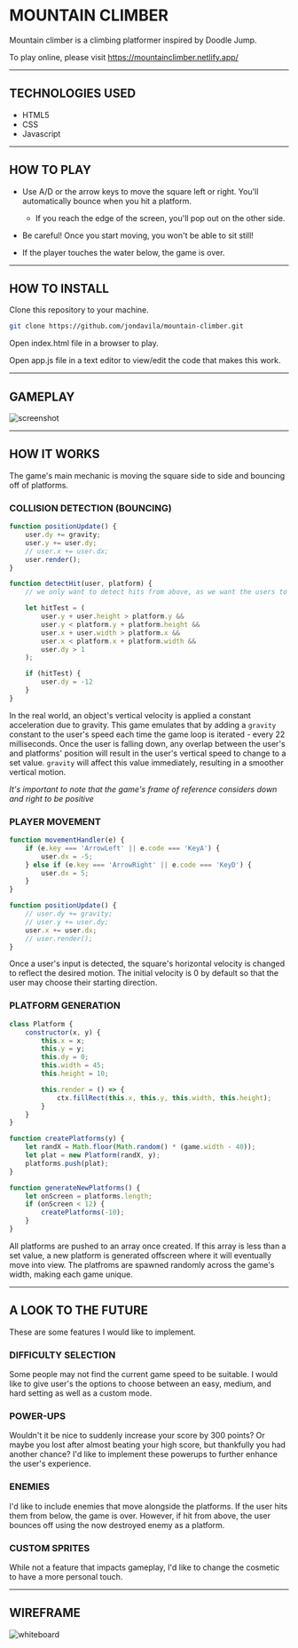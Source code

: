 # MOUNTAIN CLIMBER

Mountain climber is a climbing platformer inspired by Doodle Jump.

To play online, please visit https://mountainclimber.netlify.app/

---

## TECHNOLOGIES USED

* HTML5
* CSS
* Javascript

---

## HOW TO PLAY

* Use A/D or the arrow keys to move the square left or right. You'll automatically bounce when you hit a platform.

    *  If you reach the edge of the screen, you'll pop out on the other side.

* Be careful! Once you start moving, you won't be able to sit still!

* If the player touches the water below, the game is over.

---

## HOW TO INSTALL  

Clone this repository to your machine.

```bash
git clone https://github.com/jondavila/mountain-climber.git
```

Open index.html file in a browser to play.

Open app.js file in a text editor to view/edit the code that makes this work.

---

## GAMEPLAY

![screenshot](/images/gamescreenshot.png)

---

## HOW IT WORKS
The game's main mechanic is moving the square side to side and bouncing off of platforms.

### COLLISION DETECTION (BOUNCING)
```javascript
function positionUpdate() {
    user.dy += gravity;
    user.y += user.dy;
    // user.x += user.dx;
    user.render();
}

function detectHit(user, platform) {
    // we only want to detect hits from above, as we want the users to pass through plaforms from below

    let hitTest = (
        user.y + user.height > platform.y &&
        user.y < platform.y + platform.height &&
        user.x + user.width > platform.x &&
        user.x < platform.x + platform.width &&
        user.dy > 1
    );

    if (hitTest) {
        user.dy = -12
    }
}
```

In the real world, an object's vertical velocity is applied a constant acceleration due to gravity. This game emulates that by adding a `gravity` constant to the user's speed each time the game loop is iterated - every 22 milliseconds. Once the user is falling down, any overlap between the user's and platforms' position will result in the user's vertical speed to change to a set value. `gravity` will affect this value immediately, resulting in a smoother vertical motion.

*It's important to note that the game's frame of reference considers down and right to be positive*


### PLAYER MOVEMENT
```javascript
function movementHandler(e) {
    if (e.key === 'ArrowLeft' || e.code === 'KeyA') {
        user.dx = -5;
    } else if (e.key === 'ArrowRight' || e.code === 'KeyD') {
        user.dx = 5;
    }
}

function positionUpdate() {
    // user.dy += gravity;
    // user.y += user.dy;
    user.x += user.dx;
    // user.render();
}
```

Once a user's input is detected, the square's horizontal velocity is changed to reflect the desired motion. The initial velocity is 0 by default so that the user may choose their starting direction.


### PLATFORM GENERATION
```javascript
class Platform {
    constructor(x, y) {
        this.x = x;
        this.y = y;
        this.dy = 0;
        this.width = 45;
        this.height = 10;

        this.render = () => {
            ctx.fillRect(this.x, this.y, this.width, this.height);
        }
    }
}

function createPlatforms(y) {
    let randX = Math.floor(Math.random() * (game.width - 40));
    let plat = new Platform(randX, y);
    platforms.push(plat);
}

function generateNewPlatforms() {
    let onScreen = platforms.length;
    if (onScreen < 12) {
        createPlatforms(-10);
    }
}
```

All platforms are pushed to an array once created. If this array is less than a set value, a new platform is generated offscreen where it will eventually move into view. The platfroms are spawned randomly across the game's width, making each game unique.

---

## A LOOK TO THE FUTURE
These are some features I would like to implement.

### DIFFICULTY SELECTION
Some people may not find the current game speed to be suitable. I would like to give user's the options to choose between an easy, medium, and hard setting as well as a custom mode.

### POWER-UPS
Wouldn't it be nice to suddenly increase your score by 300 points? Or maybe you lost after almost beating your high score, but thankfully you had another chance? I'd like to implement these powerups to further enhance the user's experience.

### ENEMIES
I'd like to include enemies that move alongside the platforms. If the user hits them from below, the game is over. However, if hit from above, the user bounces off using the now destroyed enemy as a platform.

### CUSTOM SPRITES
While not a feature that impacts gameplay, I'd like to change the cosmetic to have a more personal touch.

---

## WIREFRAME
![whiteboard](/images/whiteboard.png)